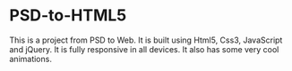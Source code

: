 # PSD-to-HTML5
This is a project from PSD to Web.
It is built using Html5, Css3, JavaScript and jQuery.
It is fully responsive in all devices.
It also has some very cool animations.
